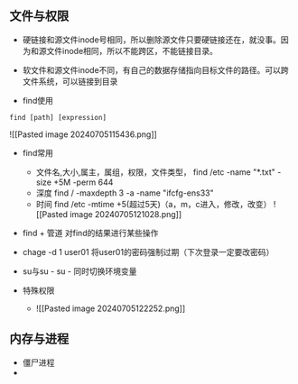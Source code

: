## 文件与权限
- 硬链接和源文件inode号相同，所以删除源文件只要硬链接还在，就没事。因为和源文件inode相同，所以不能跨区，不能链接目录。
- 软文件和源文件inode不同，有自己的数据存储指向目标文件的路径。可以跨文件系统，可以链接到目录

- find使用
```shell
find [path] [expression]
```
![[Pasted image 20240705115436.png]]
- find常用
	- 文件名,大小,属主，属组，权限，文件类型， find /etc  -name  "*.txt"  -size  +5M   -perm 644
	- 深度  find / -maxdepth 3 -a -name "ifcfg-ens33"
	- 时间  find /etc -mtime  +5(超过5天)（a，m，c进入，修改，改变）
![[Pasted image 20240705121028.png]]
- find + 管道  对find的结果进行某些操作

- chage -d 1  user01  将user01的密码强制过期（下次登录一定要改密码）

- su与su -  su - 同时切换环境变量

- 特殊权限
	- ![[Pasted image 20240705122252.png]]


## 内存与进程
- 僵尸进程
- 